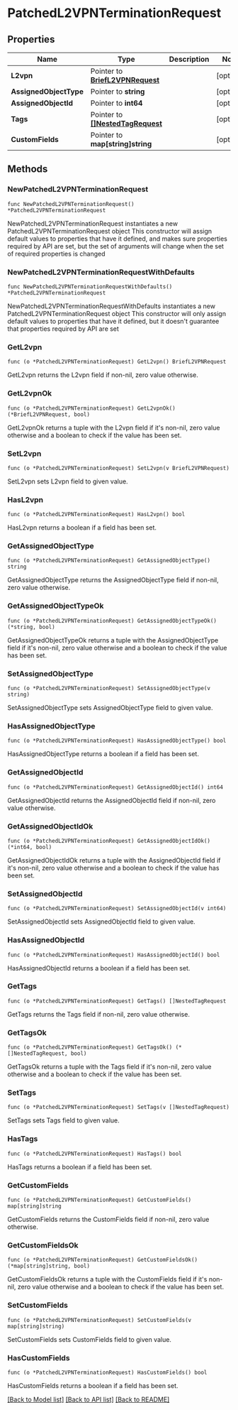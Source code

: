 # PatchedL2VPNTerminationRequest

## Properties

Name | Type | Description | Notes
------------ | ------------- | ------------- | -------------
**L2vpn** | Pointer to [**BriefL2VPNRequest**](BriefL2VPNRequest.md) |  | [optional] 
**AssignedObjectType** | Pointer to **string** |  | [optional] 
**AssignedObjectId** | Pointer to **int64** |  | [optional] 
**Tags** | Pointer to [**[]NestedTagRequest**](NestedTagRequest.md) |  | [optional] 
**CustomFields** | Pointer to **map[string]string** |  | [optional] 

## Methods

### NewPatchedL2VPNTerminationRequest

`func NewPatchedL2VPNTerminationRequest() *PatchedL2VPNTerminationRequest`

NewPatchedL2VPNTerminationRequest instantiates a new PatchedL2VPNTerminationRequest object
This constructor will assign default values to properties that have it defined,
and makes sure properties required by API are set, but the set of arguments
will change when the set of required properties is changed

### NewPatchedL2VPNTerminationRequestWithDefaults

`func NewPatchedL2VPNTerminationRequestWithDefaults() *PatchedL2VPNTerminationRequest`

NewPatchedL2VPNTerminationRequestWithDefaults instantiates a new PatchedL2VPNTerminationRequest object
This constructor will only assign default values to properties that have it defined,
but it doesn't guarantee that properties required by API are set

### GetL2vpn

`func (o *PatchedL2VPNTerminationRequest) GetL2vpn() BriefL2VPNRequest`

GetL2vpn returns the L2vpn field if non-nil, zero value otherwise.

### GetL2vpnOk

`func (o *PatchedL2VPNTerminationRequest) GetL2vpnOk() (*BriefL2VPNRequest, bool)`

GetL2vpnOk returns a tuple with the L2vpn field if it's non-nil, zero value otherwise
and a boolean to check if the value has been set.

### SetL2vpn

`func (o *PatchedL2VPNTerminationRequest) SetL2vpn(v BriefL2VPNRequest)`

SetL2vpn sets L2vpn field to given value.

### HasL2vpn

`func (o *PatchedL2VPNTerminationRequest) HasL2vpn() bool`

HasL2vpn returns a boolean if a field has been set.

### GetAssignedObjectType

`func (o *PatchedL2VPNTerminationRequest) GetAssignedObjectType() string`

GetAssignedObjectType returns the AssignedObjectType field if non-nil, zero value otherwise.

### GetAssignedObjectTypeOk

`func (o *PatchedL2VPNTerminationRequest) GetAssignedObjectTypeOk() (*string, bool)`

GetAssignedObjectTypeOk returns a tuple with the AssignedObjectType field if it's non-nil, zero value otherwise
and a boolean to check if the value has been set.

### SetAssignedObjectType

`func (o *PatchedL2VPNTerminationRequest) SetAssignedObjectType(v string)`

SetAssignedObjectType sets AssignedObjectType field to given value.

### HasAssignedObjectType

`func (o *PatchedL2VPNTerminationRequest) HasAssignedObjectType() bool`

HasAssignedObjectType returns a boolean if a field has been set.

### GetAssignedObjectId

`func (o *PatchedL2VPNTerminationRequest) GetAssignedObjectId() int64`

GetAssignedObjectId returns the AssignedObjectId field if non-nil, zero value otherwise.

### GetAssignedObjectIdOk

`func (o *PatchedL2VPNTerminationRequest) GetAssignedObjectIdOk() (*int64, bool)`

GetAssignedObjectIdOk returns a tuple with the AssignedObjectId field if it's non-nil, zero value otherwise
and a boolean to check if the value has been set.

### SetAssignedObjectId

`func (o *PatchedL2VPNTerminationRequest) SetAssignedObjectId(v int64)`

SetAssignedObjectId sets AssignedObjectId field to given value.

### HasAssignedObjectId

`func (o *PatchedL2VPNTerminationRequest) HasAssignedObjectId() bool`

HasAssignedObjectId returns a boolean if a field has been set.

### GetTags

`func (o *PatchedL2VPNTerminationRequest) GetTags() []NestedTagRequest`

GetTags returns the Tags field if non-nil, zero value otherwise.

### GetTagsOk

`func (o *PatchedL2VPNTerminationRequest) GetTagsOk() (*[]NestedTagRequest, bool)`

GetTagsOk returns a tuple with the Tags field if it's non-nil, zero value otherwise
and a boolean to check if the value has been set.

### SetTags

`func (o *PatchedL2VPNTerminationRequest) SetTags(v []NestedTagRequest)`

SetTags sets Tags field to given value.

### HasTags

`func (o *PatchedL2VPNTerminationRequest) HasTags() bool`

HasTags returns a boolean if a field has been set.

### GetCustomFields

`func (o *PatchedL2VPNTerminationRequest) GetCustomFields() map[string]string`

GetCustomFields returns the CustomFields field if non-nil, zero value otherwise.

### GetCustomFieldsOk

`func (o *PatchedL2VPNTerminationRequest) GetCustomFieldsOk() (*map[string]string, bool)`

GetCustomFieldsOk returns a tuple with the CustomFields field if it's non-nil, zero value otherwise
and a boolean to check if the value has been set.

### SetCustomFields

`func (o *PatchedL2VPNTerminationRequest) SetCustomFields(v map[string]string)`

SetCustomFields sets CustomFields field to given value.

### HasCustomFields

`func (o *PatchedL2VPNTerminationRequest) HasCustomFields() bool`

HasCustomFields returns a boolean if a field has been set.


[[Back to Model list]](../README.md#documentation-for-models) [[Back to API list]](../README.md#documentation-for-api-endpoints) [[Back to README]](../README.md)


